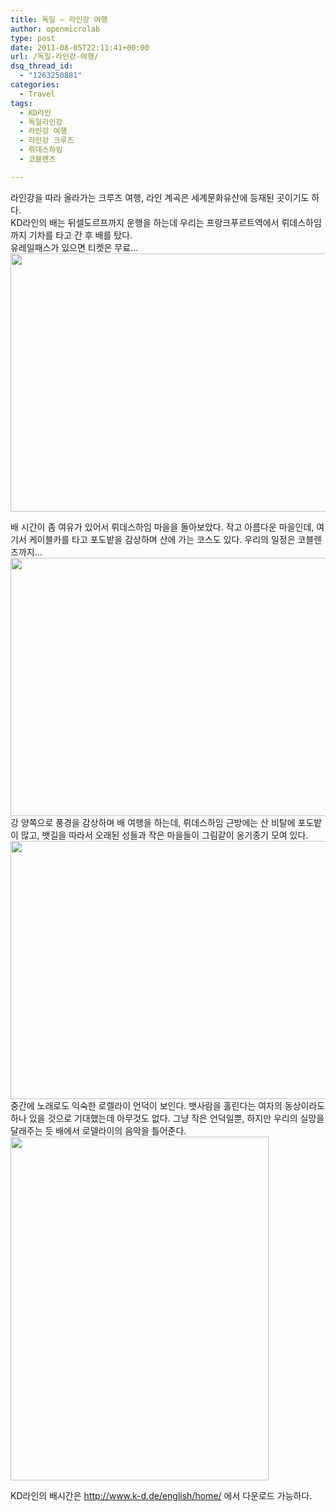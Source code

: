 ```yaml
---
title: 독일 – 라인강 여행
author: openmicrolab
type: post
date: 2011-08-05T22:11:41+00:00
url: /독일-라인강-여행/
dsq_thread_id:
  - "1263250881"
categories:
  - Travel
tags:
  - KD라인
  - 독일라인강
  - 라인강 여행
  - 라인강 크루즈
  - 뤼데스하임
  - 코블렌츠

---
```

라인강을 따라 올라가는 크루즈 여행, 라인 계곡은 세계문화유산에 등재된 곳이기도 하다.  
KD라인의 배는 뒤셀도르프까지 운행을 하는데 우리는 프랑크푸르트역에서 뤼데스하임까지 기차를 타고 간 후 배를 탔다.  
유레일패스가 있으면 티켓은 무료&#8230;  
<img loading="lazy" src="/images/1/cfile7.uf.1129CA434E3C68AA3013F6.jpg" class="aligncenter" width="550" height="413" alt="" filename="SAM_3704.jpg" filemime="image/jpeg" />  


<P style="MARGIN: 0px">
  배 시간이 좀 여유가 있어서 뤼데스하임 마을을 돌아보았다. 작고 아름다운 마을인데, 여기서 케이블카를 타고 포도밭을 감상하며 산에 가는 코스도 있다. 우리의 일정은 코블렌즈까지&#8230;<br /> <img loading="lazy" src="/images/1/cfile7.uf.1329CA434E3C68AB312490.jpg" class="aligncenter" width="550" height="413" alt="" filename="SAM_3706.jpg" filemime="image/jpeg" />강 양쪽으로 풍경을 감상하며 배 여행을 하는데, 뤼데스하임 근방에는 산 비탈에 포도밭이 많고, 뱃길을 따라서 오래된 성들과 작은 마을들이 그림같이 옹기종기 모여 있다.
</P>

  


<P style="MARGIN: 0px">
  <img loading="lazy" src="/images/1/cfile25.uf.2009193D4E3C691F04D050.jpg" class="aligncenter" width="550" height="413" alt="" filename="SAM_3769.jpg" filemime="image/jpeg" />
</P>중간에 노래로도 익숙한 로렐라이 언덕이 보인다. 뱃사람을 홀린다는 여자의 동상이라도 하나 있을 것으로 기대했는데 아무것도 없다. 그냥 작은 언덕일뿐, 하지만 우리의 실망을 달래주는 듯&nbsp;배에서 로델라이의 음악을 틀어준다.

<P style="MARGIN: 0px">
  <img loading="lazy" src="/images/1/cfile27.uf.182869434E3C696432B0C8.jpg" class="aligncenter" width="413" height="550" alt="" filename="SAM_3777.jpg" filemime="image/jpeg" />
</P>

  
KD라인의 배시간은 <http://www.k-d.de/english/home/>&nbsp;에서 다운로드 가능하다.
